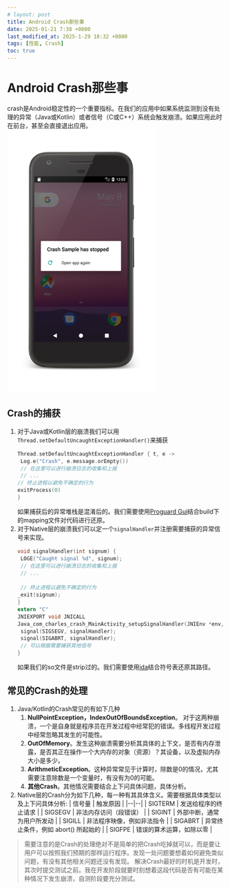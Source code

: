 ```yaml
---
# layout: post
title: Android Crash那些事
date: 2025-01-21 7:38 +0800
last_modified_at: 2025-1-29 18:32 +0800
tags: [性能, Crash]
toc: true
---
```

# Android Crash那些事
crash是Android稳定性的一个重要指标。在我们的应用中如果系统监测到没有处理的异常（Java或Kotlin）或者信号（C或C++）系统会触发崩溃。如果应用此时在前台，甚至会直接退出应用。
![crash弹窗](https://github.com/Charles199310/Charles199310.github.io/blob/main/assets/images/crash_0.png?raw=true)
## Crash的捕获
1. 对于Java或Kotlin层的崩溃我们可以用`Thread.setDefaultUncaughtExceptionHandler()`来捕获
   ```Kotlin
   Thread.setDefaultUncaughtExceptionHandler { t, e ->
    Log.e("Crash", e.message.orEmpty())
    // 在这里可以进行崩溃日志的收集和上报
    // ...
   // 终止进程以避免不确定的行为
   exitProcess(0)
   }
   ```
   如果捕获后的异常堆栈是混淆后的。我们需要使用[Proguard Gui](https://sourceforge.net/projects/proguard/)结合build下的mapping文件对代码进行还原。
2. 对于Native层的崩溃我们可以定一个`signalHandler`并注册需要捕获的异常信号来实现。
   ```C
   void signalHandler(int signum) {
    LOGE("Caught signal %d", signum);
    // 在这里可以进行崩溃日志的收集和上报
    // ...

    // 终止进程以避免不确定的行为
   _exit(signum);
   }
   extern "C"
   JNIEXPORT void JNICALL
   Java_com_charles_crash_MainActivity_setupSignalHandler(JNIEnv *env, jobject thiz) {
    signal(SIGSEGV, signalHandler);
    signal(SIGABRT, signalHandler);
    // 可以根据需要捕获其他信号
   }
   ```
   如果我们的so文件是strip过的。我们需要使用[ida](https://hex-rays.com/ida-home)结合符号表还原其路径。

## 常见的Crash的处理
1. Java/Kotlin的Crash常见的有如下几种
    1. **NullPointException，IndexOutOfBoundsException**。 对于这两种崩溃，一个是自身就是程序员在开发过程中经常犯的错误。多线程开发过程中经常忽略其发生的可能性。
    2. **OutOfMemory**。发生这种崩溃需要分析其具体的上下文，是否有内存泄露，是否其正在操作一个大内存的对象（资源）？其设备，以及虚拟内存大小是多少。
    3. **ArithmeticException**。这种异常常见于计算时，除数是0的情况，尤其需要注意除数是一个变量时，有没有为0的可能。
    4. **其他Crash**。其他情况需要结合上下问具体问题，具体分析。
2. Native层的Crash分为如下几种，每一种有其具体含义。需要根据具体类型以及上下问具体分析:
   | 信号量 | 触发原因 |
   |--|--|
   | SIGTERM | 发送给程序的终止请求 |
   | SIGSEGV | 非法内存访问（段错误） |
   | SIGINT | 外部中断，通常为用户所发动 |
   | SIGILL | 非法程序映像，例如非法指令 |
   | SIGABRT | 异常终止条件，例如 abort() 所起始的 |
   | SIGFPE | 错误的算术运算，如除以零 |

> 需要注意的是Crash的处理绝对不是简单的把Crash吃掉就可以，而是要让用户可以按照我们预期的那样运行程序。发现一处问题要想着如何避免类似问题，有没有其他相关问题还没有发现。
> 解决Crash最好的时机是开发时，其次时提交测试之前。我在开发阶段就要时刻想着这段代码是否有可能在某种情况下发生崩溃，自测阶段要充分测试。

    